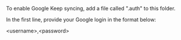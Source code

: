 To enable Google Keep syncing, add a file called ".auth" to this folder.

In the first line, provide your Google login in the format below:

\<username\>,\<password\>
